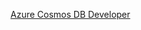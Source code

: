[Azure Cosmos DB Developer](https://docs.microsoft.com/learn/certifications/azure-cosmos-db-developer-specialty/)